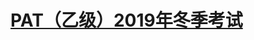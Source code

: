 # [PAT（乙级）2019年冬季考试](https://pintia.cn/problem-sets/1203317812083417088/problems/1203317880077287424)